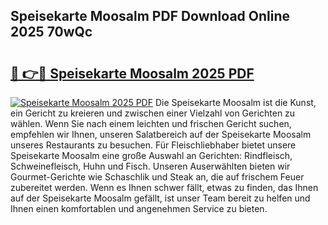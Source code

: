 ## Speisekarte Moosalm PDF Download Online 2025 70wQc

# <h2><a href="http://gc9t1pa.nevu.top/?p=Speisekarte+Moosalm">🔗 👉🔴 Speisekarte Moosalm 2025 PDF</a></h2>

[![Speisekarte Moosalm 2025 PDF](https://i.imgur.com/dBaPXMq.png)](http://gc9t1pa.nevu.top/?p=Speisekarte+Moosalm)
Die Speisekarte Moosalm ist die Kunst, ein Gericht zu kreieren und zwischen einer Vielzahl von Gerichten zu wählen. Wenn Sie nach einem leichten und frischen Gericht suchen, empfehlen wir Ihnen, unseren Salatbereich auf der Speisekarte Moosalm unseres Restaurants zu besuchen. Für Fleischliebhaber bietet unsere Speisekarte Moosalm eine große Auswahl an Gerichten: Rindfleisch, Schweinefleisch, Huhn und Fisch. Unseren Auserwählten bieten wir Gourmet-Gerichte wie Schaschlik und Steak an, die auf frischem Feuer zubereitet werden. Wenn es Ihnen schwer fällt, etwas zu finden, das Ihnen auf der Speisekarte Moosalm gefällt, ist unser Team bereit zu helfen und Ihnen einen komfortablen und angenehmen Service zu bieten.
